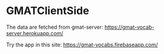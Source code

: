 # GMATClientSide

The data are fetched from gmat-server: https://gmat-vocab-server.herokuapp.com/

Try the app in this site: https://gmat-vocabs.firebaseapp.com/
